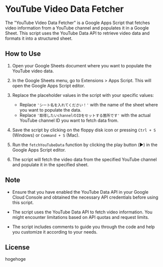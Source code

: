 # YouTube Video Data Fetcher

The "YouTube Video Data Fetcher" is a Google Apps Script that fetches video information from a YouTube channel and populates it in a Google Sheet. This script uses the YouTube Data API to retrieve video data and formats it into a structured sheet.

## How to Use

1. Open your Google Sheets document where you want to populate the YouTube video data.

2. In the Google Sheets menu, go to Extensions > Apps Script. This will open the Google Apps Script editor.

3. Replace the placeholder values in the script with your specific values:
   - Replace `'シート名を入れてください！'` with the name of the sheet where you want to populate the data.
   - Replace `'取得したいchannelのIDをセットする箇所です'` with the actual YouTube channel ID you want to fetch data from.

4. Save the script by clicking on the floppy disk icon or pressing `Ctrl + S` (Windows) or `Command + S` (Mac).

5. Run the `fetchYouTubeData` function by clicking the play button (▶️) in the Google Apps Script editor.

6. The script will fetch the video data from the specified YouTube channel and populate it in the specified sheet.

## Note

- Ensure that you have enabled the YouTube Data API in your Google Cloud Console and obtained the necessary API credentials before using this script.

- The script uses the YouTube Data API to fetch video information. You might encounter limitations based on API quotas and request limits.

- The script includes comments to guide you through the code and help you customize it according to your needs.

## License

hogehoge